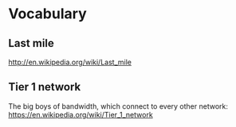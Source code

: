 # Vocabulary

## Last mile

<http://en.wikipedia.org/wiki/Last_mile>

## Tier 1 network

The big boys of bandwidth, which connect to every other network: <https://en.wikipedia.org/wiki/Tier_1_network>
